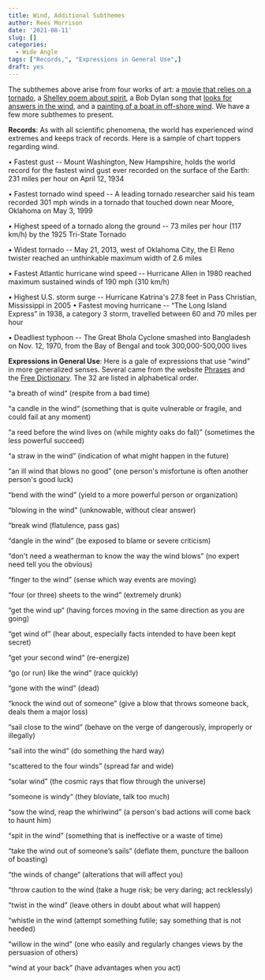 ```yaml
---
title: Wind, Additional Subthemes
author: Rees Morrison
date: '2021-08-11'
slug: []
categories:
  - Wide Angle
tags: ["Records,", "Expressions in General Use",]
draft: yes
---
```


The subthemes above arise from four works of art: a [movie that relies on a tornado](Oz), a [Shelley poem about spirit](Ode), a Bob Dylan song that [looks for answers in the wind](Dylan), and a [painting of a boat in off-shore wind](Helm).  We have a few more subthemes to present.

<!--more-->

**Records**:  As with all scientific phenomena, the world has experienced wind extremes and keeps track of records.  Here is a sample of chart toppers regarding wind.

•	Fastest gust -- Mount Washington, New Hampshire, holds the world record for the fastest wind gust ever recorded on the surface of the Earth: 231 miles per hour on April 12, 1934

•	Fastest tornado wind speed -- A leading tornado researcher said his team recorded 301 mph winds in a tornado that touched down near Moore, Oklahoma on May 3, 1999

•	Highest speed of a tornado along the ground -- 73 miles per hour (117 km/h) by the 1925 Tri-State Tornado

•	Widest tornado -- May 21, 2013, west of Oklahoma City, the El Reno twister reached an unthinkable maximum width of 2.6 miles

•	Fastest Atlantic hurricane wind speed -- Hurricane Allen in 1980 reached maximum sustained winds of 190 mph (310 km/h)

•	Highest U.S. storm surge -- Hurricane Katrina's 27.8 feet in Pass Christian, Mississippi in 2005
•	Fastest moving hurricane -- “The Long Island Express” in 1938, a category 3 storm, travelled between 60 and 70 miles per hour

•	Deadliest typhoon -- The Great Bhola Cyclone smashed into Bangladesh	on Nov. 12, 1970, from the Bay of Bengal and took 300,000-500,000 lives

**Expressions in General Use**:  Here is a gale of expressions that use “wind” in more generalized senses.  Several came from the website [Phrases](https://www.phrases.com/psearch/wind) and the [Free Dictionary](https://idioms.thefreedictionary.com/wind).  The 32 are listed in alphabetical order.

“a breath of wind“ (respite from a bad time)

“a candle in the wind“ (something that is quite vulnerable or fragile, and could fail at any moment)

“a reed before the wind lives on (while mighty oaks do fall)” (sometimes the less powerful succeed)

“a straw in the wind” (indication of what might happen in the future)

“an ill wind that blows no good” (one person's misfortune is often another person's good luck)

“bend with the wind” (yield to a more powerful person or organization)

“blowing in the wind” (unknowable, without clear answer)

“break wind (flatulence, pass gas)

“dangle in the wind” (be exposed to blame or severe criticism)

“don't need a weatherman to know the way the wind blows” (no expert need tell you the obvious)

“finger to the wind” (sense which way events are moving)

“four (or three) sheets to the wind” (extremely drunk)

“get the wind up“ (having forces moving in the same direction as you are going)

“get wind of” (hear about, especially facts intended to have been kept secret)

“get your second wind“ (re-energize)

“go (or run) like the wind“ (race quickly)

“gone with the wind” (dead)

“knock the wind out of someone” (give a blow that throws someone back, deals them a major loss)

“sail close to the wind” (behave on the verge of dangerously, improperly or illegally)

“sail into the wind“ (do something the hard way)

“scattered to the four winds” (spread far and wide)

“solar wind” (the cosmic rays that flow through the universe)

“someone is windy“ (they bloviate, talk too much)

“sow the wind, reap the whirlwind” (a person's bad actions will come back to haunt him)	

“spit in the wind” (something that is ineffective or a waste of time)

“take the wind out of someone’s sails“ (deflate them, puncture the balloon of boasting)

“the winds of change“ (alterations that will affect you)

“throw caution to the wind (take a huge risk; be very daring; act recklessly)

“twist in the wind” (leave others in doubt about what will happen)

“whistle in the wind  (attempt something futile; say something that is not heeded)

“willow in the wind” (one who easily and regularly changes views by the persuasion of others)

“wind at your back” (have advantages when you act)
